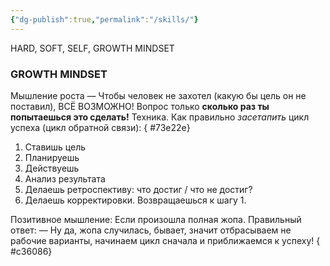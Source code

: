 ```yaml
---
{"dg-publish":true,"permalink":"/skills/"}
---
```


HARD, SOFT, SELF, GROWTH MINDSET

### GROWTH MINDSET
Мышление роста — Чтобы человек не захотел (какую бы цель он не поставил), ВСЁ ВОЗМОЖНО! Вопрос только **сколько раз ты попытаешься это сделать!**
Техника. Как правильно *засетапить* цикл успеха (цикл обратной связи):
{ #73e22e}

1) Ставишь цель
2) Планируешь
3) Действуешь
4) Анализ результата
5) Делаешь ретроспективу: что достиг / что не достиг?
6) Делаешь корректировки.
Возвращаешься к шагу 1.

Позитивное мышление:
Если произошла полная жопа. Правильный ответ: — Ну да, жопа случилась, бывает, значит отбрасываем не рабочие варианты, начинаем цикл сначала и приближаемся к успеху!
{ #c36086}

